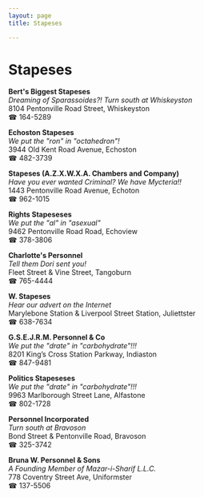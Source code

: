 ```yaml
---
layout: page 
title: Stapeses

---
```



# Stapeses


 **Bert's Biggest Stapeses**  
_Dreaming of Sparassoides?! 
Turn south at Whiskeyston_  
8104 Pentonville Road Street, Whiskeyston  
☎ 164-5289

**Echoston Stapeses**  
_We put the "ron" in "octahedron"!_  
3944 Old Kent Road Avenue, Echoston  
☎ 482-3739

**Stapeses (A.Z.X.W.X.A. Chambers and Company)**  
_Have you ever wanted Criminal? We have Mycteria!!_  
1443 Pentonville Road Avenue, Echoton  
☎ 962-1015

**Rights Stapeseses**  
_We put the "al" in "asexual"_  
9462 Pentonville Road Road, Echoview  
☎ 378-3806

**Charlotte's Personnel**  
_Tell them Dori sent you!_  
Fleet Street & Vine Street, Tangoburn  
☎ 765-4444

**W. Stapeses**  
_Hear our advert on the Internet_  
Marylebone Station & Liverpool Street Station, Juliettster  
☎ 638-7634

**G.S.E.J.R.M. Personnel & Co**  
_We put the "drate" in "carbohydrate"!!!_  
8201 King’s Cross Station Parkway, Indiaston  
☎ 847-9481

**Politics Stapeseses**  
_We put the "drate" in "carbohydrate"!!!_  
9963 Marlborough Street Lane, Alfastone  
☎ 802-1728

**Personnel Incorporated**  
_Turn south at Bravoson_  
Bond Street & Pentonville Road, Bravoson  
☎ 325-3742

**Bruna W. Personnel & Sons**  
_A Founding Member of Mazar-i-Sharif L.L.C._  
778 Coventry Street Ave, Uniformster  
☎ 137-5506

